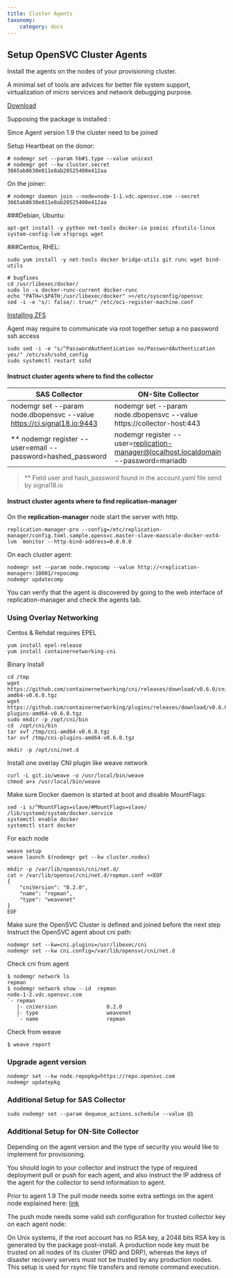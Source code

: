 ```yaml
---
title: Cluster Agents
taxonomy:
    category: docs
---
```

## Setup OpenSVC Cluster Agents

Install the agents on the nodes of your provisioning cluster.

A minimal set of tools are advices for better file system support, virtualization of micro services and network debugging purpose.

[Download](https://repo.opensvc.com/)

Supposing the package is installed :

Since Agent version 1.9 the cluster need to be joined

Setup Heartbeat on the donor:

```
# nodemgr set --param hb#1.type --value unicast
# nodemgr get --kw cluster.secret
3665ab8630e011e8ab20525400e412aa
```

On the joiner:

```
# nodemgr daemon join --node=node-1-1.vdc.opensvc.com --secret 3665ab8630e011e8ab20525400e412aa
```

###Debian, Ubuntu:
```  
apt-get install -y python net-tools docker-io psmisc zfsutils-linux system-config-lvm xfsprogs wget
```

###Centos, RHEL:

```  
sudo yum install -y net-tools docker bridge-utils git runc wget bind-utils

# bugfixes
cd /usr/libexec/docker/
sudo ln -s docker-runc-current docker-runc
echo "PATH=\$PATH:/usr/libexec/docker" >>/etc/sysconfig/opensvc
sed -i -e "s/: false/: true/" /etc/oci-register-machine.conf
```

[Installing ZFS](http://lampros.chaidas.com/index.php?controller=post&action=view&id_post=101)

Agent may require to communicate via root together setup a no password ssh access  
```
sudo sed -i -e "s/^PasswordAuthentication no/PasswordAuthentication yes/" /etc/ssh/sshd_config                    
sudo systemctl restart sshd
```


#### Instruct cluster agents where to find the collector  

|SAS Collector | ON-Site Collector |
| ------------ | --------------- |
| nodemgr set --param node.dbopensvc --value https://ci.signal18.io:9443 | nodemgr set --param node.dbopensvc --value https://collector-host:443 |
| ** nodemgr register --user=email --password=hashed_password | nodemgr register --user=replication-manager@localhost.localdomain --password=mariadb |

>** Field user and hash_password found in the account.yaml file send by signal18.io  

#### Instruct cluster agents where to find replication-manager

On the **replication-manager** node start the server with http.  
```
replication-manager-pro --config=/etc/replication-manager/config.toml.sample.opensvc.master-slave-maxscale-docker-ext4-lvm  monitor --http-bind-address=0.0.0.0
```

On each cluster agent:

```
nodemgr set --param node.repocomp --value http://<replication-manager>:10001/repocomp
nodemgr updatecomp
```

You can verify that the agent is discovered by going to the web interface of replication-manager and check the agents tab.


### Using Overlay Networking

Centos & Rehdat requires EPEL

```
yum install epel-release
yum install containernetworking-cni
```

Binary Install
```
cd /tmp
wget https://github.com/containernetworking/cni/releases/download/v0.6.0/cni-amd64-v0.6.0.tgz
wget https://github.com/containernetworking/plugins/releases/download/v0.6.0/cni-plugins-amd64-v0.6.0.tgz
sudo mkdir -p /opt/cni/bin
cd  /opt/cni/bin
tar xvf /tmp/cni-amd64-v0.6.0.tgz
tar xvf /tmp/cni-plugins-amd64-v0.6.0.tgz

mkdir -p /opt/cni/net.d
```

Install one overlay CNI plugin like weave network

```
curl -L git.io/weave -o /usr/local/bin/weave
chmod a+x /usr/local/bin/weave
```

Make sure Docker daemon is started at boot and disable MountFlags:
```
sed -i s/^MountFlags=slave/#MountFlags=slave/ /lib/systemd/system/docker.service
systemctl enable docker
systemctl start docker
```

For each node

```
weave setup
weave launch $(nodemgr get --kw cluster.nodes)

mkdir -p /var/lib/opensvc/cni/net.d/
cat > /var/lib/opensvc/cni/net.d/repman.conf <<EOF
{
    "cniVersion": "0.2.0",
    "name": "repman",
    "type": "weavenet"
}
EOF
```
Make sure the OpenSVC Cluster is defined and joined before the next step
Instruct the OpenSVC agent about cni path:

```
nodemgr set --kw=cni.plugins=/usr/libexec/cni  
nodemgr set --kw cni.config=/var/lib/opensvc/cni/net.d
```

Check cni from agent
```
$ nodemgr network ls
repman
$ nodemgr network show --id  repman
node-1-2.vdc.opensvc.com        
`- repman                       
   |- cniVersion                0.2.0     
   |- type                      weavenet  
   `- name                      repman    
```

Check from weave
```
$ weave report
```

### Upgrade agent version

```
nodemgr set --kw node.repopkg=https://repo.opensvc.com
nodemgr updatepkg
```

### Additional Setup for SAS Collector

```
sudo nodemgr set --param dequeue_actions.schedule --value @1
```

### Additional Setup for ON-Site Collector

Depending on the agent version and the type of security you would like to implement for provisioning.

You should login to your collector and instruct the type of required deployment pull or push for each agent, and also instruct the IP address of the agent for the collector to send information to agent.


Prior to agent 1.9 The pull mode needs some extra settings on the agent node explained here:
[link](https://docs.opensvc.com/agent.architecture.html#the-inetd-entry-point)

The push mode needs some valid ssh configuration for trusted collector key on each agent node:

On Unix systems, if the root account has no RSA key, a 2048 bits RSA key is generated by the package post-install. A production node key must be trusted on all nodes of its cluster (PRD and DRP), whereas the keys of disaster recovery servers must not be trusted by any production nodes. This setup is used for rsync file transfers and remote command execution.
